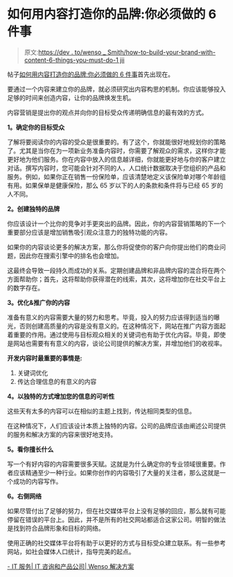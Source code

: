 # 如何用内容打造你的品牌:你必须做的 6 件事

> 原文:[https://dev . to/wenso _ Smith/how-to-build-your-brand-with-content-6-things-you-must-do-1 jii](https://dev.to/wenso_smith/how-to-build-your-brand-with-content-6-things-you-must-do-1jii)

帖子[如何用内容打造你的品牌:你必须做的 6 件事](http://www.wenso.co.uk/news/build-brand-content/)首先出现在。

要通过一个内容来建立你的品牌，就必须研究出内容构思的机制。你应该能够投入足够的时间来创造内容，让你的品牌焕发生机。

内容营销是提出你的观点并向你的目标受众传递明确信息的最有效的方式。

**1。确定你的目标受众**

了解将要阅读你的内容的受众是很重要的。有了这个，你就能很好地规划你的策略了。尤其是当你在为一项新业务准备内容时，你需要了解观众的需求，这样你才能更好地为他们服务。你在内容中放入的信息越详细，你就能更好地与你的客户建立对话。撰写内容时，您可能会针对不同的人，人口统计数据取决于您组织的产品和服务。例如，如果你正在销售一份保险单，应该清楚地定义该保险单对哪个年龄组有用。如果保单是健康保险，那么 65 岁以下的人的条款和条件将与已经 65 岁的人不同。

**2。创建独特的品牌**

你应该设计一个比你的竞争对手更突出的品牌。因此，你的内容营销策略的下一个重要部分应该是增加销售吸引观众注意力的独特功能的内容。

如果你的内容谈论更多的解决方案，那么你将促使你的客户向你提出他们的商业问题，因此你在搜索引擎中的排名也会增加。

这最终会导致一段持久而成功的关系。定期创建品牌和非品牌内容的混合将在两个方面帮助你；首先，这将帮助你获得潜在的线索，其次，这将增加你在社交平台上的数字存在。

**3。优化&推广你的内容**

准备有意义的内容需要大量的努力和思考。毕竟，投入的努力应该得到适当的曝光，否则创建高质量的内容是没有意义的。在这种情况下，网站在推广内容方面起着重要的作用。通过使用与目标观众相关的关键词也有助于优化内容。毕竟，即使是网站也需要有有意义的内容，谈论公司提供的解决方案，并增加他们的收视率。

**开发内容时最重要的事情是:**

1.  关键词优化
2.  传达合理信息的有意义的内容

**4。以独特的方式增加您的信息的可听性**

这些天有太多的内容可以在相似的主题上找到，传达相同类型的信息。

在这种情况下，人们应该设计本质上独特的内容。公司的品牌应该由阐述公司提供的服务和解决方案的内容来很好地支持。

**5。看你擅长什么**

写一个有好内容的内容需要很多天赋。这就是为什么确定你的专业领域很重要。作者应该精通至少一种行业。如果你创作的内容吸引了大量的关注者，那么这就是一个成功的内容写作。

**6。右侧网络**

如果尽管付出了足够的努力，但在社交媒体平台上没有足够的回应，那么就有可能停留在错误的平台上。因此，并不是所有的社交网站都适合这家公司。明智的做法是找到符合品牌形象和目标的网络。

使用正确的社交媒体平台将有助于以更好的方式与目标受众建立联系。有一些参考网站，如社会媒体人口统计，指导完美的起点。

[- IT 服务| IT 咨询和产品公司| Wenso 解决方案](http://www.wenso.co.uk)